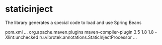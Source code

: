 # staticinject
The library generates a special code to load and use Spring Beans

pom.xml
...
<plugin>
    <groupId>org.apache.maven.plugins</groupId>
    <artifactId>maven-compiler-plugin</artifactId>
    <version>3.5</version>
    <configuration>
        <source>1.8</source>
        <target>1.8</target>
        <compilerArgument>-Xlint:unchecked</compilerArgument>
        <annotationProcessors>
            <annotationProcessor>
                ru.vibrotek.annotations.StaticInjectProcessor
            </annotationProcessor>
        </annotationProcessors>
    </configuration>
</plugin>
...
